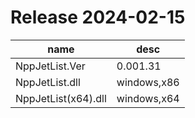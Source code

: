 # Release 2024-02-15
|name|desc|
|-|-|
|NppJetList.Ver|0.001.31|
|NppJetList.dll|windows,x86|
|NppJetList(x64).dll|windows,x64|
